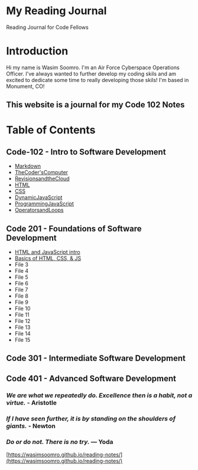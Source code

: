 # My Reading Journal
Reading Journal for Code Fellows

# Introduction
Hi my name is Wasim Soomro. I'm an Air Force Cyberspace Operations Officer. I've always wanted to further develop my coding skils and am excited to dedicate some time to really developing those skils! I'm based in Monument, CO! 

## This website is a journal for my Code 102 Notes

# Table of Contents
## Code-102 - Intro to Software Development
- [Markdown](code-102Files/Markdown.md)
- [TheCoder'sComputer](code-102Files/TheCoder'sComputer.md)
- [RevisionsandtheCloud](code-102Files/RevisionsandtheCloud.md)
- [HTML](code-102Files/HTML.md)
- [CSS](code-102Files/CSS.md)
- [DynamicJavaScript](code-102Files/DynamicJavaScript.md)
- [ProgrammingJavaScript](code-102Files/ProgrammingJavaScript.md)
- [OperatorsandLoops](code-102Files/OperatorsandLoops.md)
## Code 201 - Foundations of Software Development
- [HTML and JavaScript intro](Code-201Files/class01.md)
- [Basics of HTML, CSS, & JS](code-201Files/class02.md)
- File 3
- File 4
- File 5
- File 6
- File 7
- File 8
- File 9
- File 10
- File 11
- File 12
- File 13
- File 14
- File 15
## Code 301 - Intermediate Software Development
## Code 401 - Advanced Software Development

### *We are what we repeatedly do. Excellence then is a habit, not a virtue.* - **Aristotle**
### _If I have seen further, it is by standing on the shoulders of giants._ - **Newton**
### *Do or do not. There is no try.* — **Yoda**

[https://wasimsoomro.github.io/reading-notes/](https://wasimsoomro.github.io/reading-notes/)
